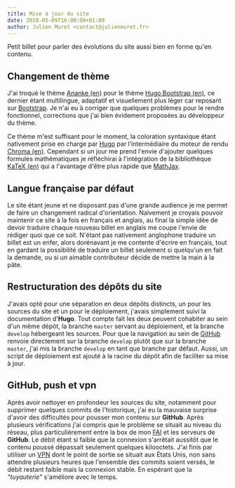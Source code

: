 ```yaml
---
title: Mise à jour du site
date: 2018-05-09T16:00:00+01:00
author: Julien Muret <contact@julienmuret.fr>
---
```


Petit billet pour parler des évolutions du site aussi bien en forme qu'en
contenu.

<!-- more -->

## Changement de thème

J'ai troqué le thème [Ananke (en)] pour le thème [Hugo Bootstrap (en)], ce
dernier étant multilingue, adaptatif et visuellement plus léger car reposant sur
[Bootstrap]. Je n'ai eu à corriger que quelques problèmes pour le rendre
fonctionnel, corrections que j'ai bien évidement proposées au développeur du
thème.

Ce thème m'est suffisant pour le moment, la coloration syntaxique étant
nativement prise en charge par [Hugo] par l’intermédiaire du moteur de rendu
[Chroma (en)]. Cependant si un jour me prend l'envie d'ajouter quelques formules
mathématiques je réfléchirai à l'intégration de la bibliothèque [KaTeX (en)] qui
a l'avantage d'être plus rapide que [MathJax].

## Langue française par défaut

Le site étant jeune et ne disposant pas d'une grande audience je me permet de
faire un changement radical d'orientation. Naïvement je croyais pouvoir
maintenir ce site à la fois en français et anglais, au final la simple idée de
devoir traduire chaque nouveau billet en anglais me coupe l'envie de rédiger
quoi que ce soit. N'étant pas nativement anglophone traduire un billet est un
enfer, alors dorénavant je me contente d'écrire en français, tout en gardant la
possibilité de traduire un billet seulement si quelqu'un en fait la demande, ou
si un aimable contributeur décide de mettre la main à la pâte.

## Restructuration des dépôts du site

J'avais opté pour une séparation en deux dépôts distincts, un pour les sources
du site et un pour le déploiement, j'avais simplement suivi la documentation
d'__Hugo__. Tout compte fait les deux peuvent cohabiter au sein d'un même dépôt,
la branche `master` servant au déploiement, et la branche `develop` hébergeant
les sources. Pour que la navigation au sein de [GitHub] renvoie directement sur
la branche `develop` plutôt que sur la branche `master`, j'ai mis la branche
`develop` en tant que branche par défaut. Aussi, un script de déploiement est
ajouté à la racine du dépôt afin de faciliter sa mise à jour.

## GitHub, push et vpn

Après avoir nettoyer en profondeur les sources du site, notamment pour supprimer
quelques commits de l'historique, j'ai eu la mauvaise surprise d'avoir des
difficultés pour pousser mon contenu sur __GitHub__. Après plusieurs
vérifications j'ai compris que le problème se situait au niveau du réseau, plus
particulièrement entre la box de mon [FAI] et les serveurs de __GitHub__. Le
débit étant si faible que la connexion s'arrêtait aussitôt que le contenu poussé
dépassait seulement quelques kilooctets. J'ai finis par utiliser un [VPN] dont
le point de sortie se situait aux États Unis, non sans attendre plusieurs heures
que l'ensemble des commits soient versés, le débit restant faible mais la
connexion stable. En espérant que la _"tuyauterie"_ s'améliore avec le temps.

<!-- Liens -->

[Ananke (en)]: https://github.com/budparr/gohugo-theme-ananke
[Hugo Bootstrap (en)]: https://github.com/Xzya/hugo-bootstrap
[Bootstrap]: https://fr.wikipedia.org/wiki/Bootstrap_(framework)
[Hugo]: https://fr.wikipedia.org/wiki/Hugo_(logiciel)
[Chroma (en)]: https://gohugo.io/content-management/syntax-highlighting/
[KaTeX (en)]: https://khan.github.io/KaTeX/
[MathJax]: https://fr.wikipedia.org/wiki/MathJax
[GitHub]: https://fr.wikipedia.org/wiki/GitHub
[FAI]: https://fr.wikipedia.org/wiki/Fournisseur_d%27acc%C3%A8s_%C3%A0_Internet
[VPN]: https://fr.wikipedia.org/wiki/R%C3%A9seau_priv%C3%A9_virtuel
